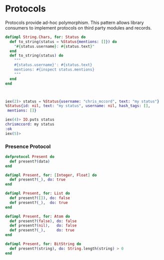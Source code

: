 # Protocols

Protocols provide ad-hoc polymorphism.  This pattern allows library consumers
to implement protocols on third party modules and records.

```elixir
defimpl String.Chars, for: Status do
  def to_string(status = %Status{mentions: []}) do
    "#{status.username}: #{status.text}"
  end
  def to_string(status) do
    """
    #{status.username}': #{status.text}
    mentions: #{inspect status.mentions}
    """
  end
end



iex(2)> status = %Status{username: "chris_mccord", text: "my status"}
%Status{id: nil, text: "my status", username: nil, hash_tags: [],
 mentions: []}

iex(4)> IO.puts status
chrismccord: my status
:ok
iex(5)>
```

### Presence Protocol

```elixir
defprotocol Present do
  def present?(data)
end

defimpl Present, for: [Integer, Float] do
  def present?(_), do: true
end

defimpl Present, for: List do
  def present?([]), do: false
  def present?(_),  do: true
end

defimpl Present, for: Atom do
  def present?(false), do: false
  def present?(nil),   do: false
  def present?(_),     do: true
end

defimpl Present, for: BitString do
  def present?(string), do: String.length(string) > 0
end
```



